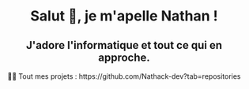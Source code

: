 <h1 align="center">Salut 👋, je m'apelle Nathan !
<h2 align="center">J'adore l'informatique et tout ce qui en approche.</h2>

<p align="center">👨‍💻 Tout mes projets  : https://github.com/Nathack-dev?tab=repositories</p>
